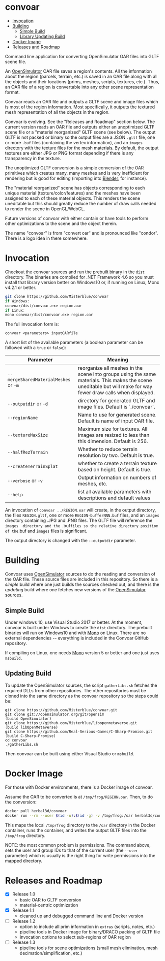 # convoar

* [Invocation](https://github.com/Misterblue/convoar#invocation)
* [Building](https://github.com/Misterblue/convoar#building)
  * [Simple Build](https://github.com/Misterblue/convoar#simple-build)
  * [Library Updating Build](https://github.com/Misterblue/convoar#update-build)
* [Docker Image](https://github.com/Misterblue/convoar#docker-image)
* [Releases and Roadmap](https://github.com/Misterblue/convoar#releases-and-roadmap)

Command line application for converting OpenSimulator OAR files into GLTF scene file.

An [OpenSimulator] OAR file saves a region's contents.
All the information about the region (parcels, terrain, etc.)
is saved in an OAR file along with
all the objects and their locations (prims, meshes, scripts, textures, etc.).
Thus, an OAR file of a region is convertable into any other scene
representation format.

Convoar reads an OAR file and outputs a GLTF scene and image files
which is most of the region information.
Most specifically, it outputs the textured mesh representation of
all the objects in the region.

Convoar is evolving.
See the "Releases and Roadmap" section below.
The current version reads an OAR file and outputs either an unoptimized GLTF
scene file or a "material reorganized" GLTF scene (see below).
The output GLTF is not packed or binary
so the output files are a JSON `.gltf` file, one or more `.buf` files
(containing the vertex information), and an `images` directory with
the texture files for the mesh materials. By default, the output textures
are either JPG or PNG format depending if there is any transparency
in the texture.

The unoptimized GLTF conversion is a simple conversion of the OAR primitives
which creates many, many meshes and is very inefficient for rendering but
is good for editing (importing into [Blender], for instance).

The "material reorganized" scene has objects corresponding to each
unique material (texture/color/features) and the meshes have been
assigned to each of these material objects.
This renders the scene uneditable but this should greatly reduce
the number of draw calls needed to render the scene in OpenGL/WebGL.

Future versions of convoar with either contain or have tools to
perform other optimizations to the scene and the object therein.

The name "convoar" is from "convert oar" and is pronounced like "condor".
There is a logo idea in there somewhere.

# Invocation

Checkout the convoar sources and run the prebuilt binary in the `dist` directory.
The binaries are compiled for .NET Framework 4.6 so you must install that
library version better on Windows10 or, if running on Linux, Mono v4.2.1
or better.

```bash
git clone https://github.com/Misterblue/convoar
if Windows:
convoar/dist/convoar.exe region.oar
if Linux:
mono convoar/dist/convoar.exe region.oar
```

The full invocation form is:

    convoar <parameters> inputOARfile

A short list of the available parameters (a boolean parameter can be followed with
a `true` or `false`):

Parameter  | Meaning
---------- | ----------
`--mergeSharedMaterialMeshes` or `-m` | reorganize all meshes in the scene into groups using the same materials. This makes the scene uneditable but will make for way fewer draw calls when displayed.
 `--outputdir` or `-d` | directory for generated GLTF and image files. Default is `./convoar'.
 `--regionName` | Name to use for generated scene. Default is name of input OAR file.
 `--textureMaxSize` | Maximum size for textures. All images are resized to less than this dimension. Default is 256.
 `--halfRezTerrain` | Whether to reduce terrain resolution by two. Default is true.
 `--createTerrainSplat` | whether to create a terrain texture based on height. Default is true.
 `--verbose` or `-v` | Output information on numbers of meshes, etc.
 `--help` | list all available parameters with descriptions and default values

An invocation of `convoar ../REGION.oar` will create, in the output directory,
the files `REGION.gltf`, one or more `REGION-bufferNNN.buf` files, and an
`images` directory containing .JPG and .PNG files. The GLTF file will reference
the `images  directory and the `.buf` files so the relative directory
position of the `.buf   and `images` files is significant.

The output directory is changed with the `--outputdir` parameter.

# Building

Convoar uses [OpenSimulator] sources to do the reading and conversion of the
OAR file. These source files are included in this repository. So there is a *simple*
build where one just builds the sources checked out, and there is the *updating* build
where one fetches new versions of the [OpenSimulator] sources.

## Simple Build

Under windows 10, use Visual Studio 2017 or better. At the moment, convoar is
built under Windows to create the `dist` directory.
The prebuilt binaries will run on Windows10 and with [Mono] on Linux.
There are no external dependencies --
everything is included in the Convoar GitHub repository.

If compiling on Linux, one needs [Mono] version 5 or better and one
just uses `msbuild`.

## Updating Build

To update the OpenSimulator sources, the script `gatherLibs.sh` fetches the
required DLLs from other repositories. The other repositories must be cloned
into the same directory as the convoar repository so the steps could be:

```
git clone https://github.com/Misterblue/convoar.git
git clone git://opensimulator.org/git/opensim
(build OpenSimulator)
git clone https://github.com/Misterblue/libopenmetaverse.git
(build libOpenMetaverse)
git clone https://github.com/Real-Serious-Games/C-Sharp-Promise.git
(build C-Sharp-Promise)
cd convoar
./gatherLibs.sh
```

Then convoar can be built using either Visual Studio or `msbuild`.

# Docker Image

For those with Docker environments, there is a Docker image of convoar.

Assume the OAR to be converted is at `/tmp/frog/REGION.oar`.
Then, to do the conversion:

```bash
docker pull herbal3d/convoar
docker run --rm --user $(id -u):$(id -g) -v /tmp/frog:/oar herbal3d/convoar REGION.oar
```

This maps the local `/tmp/frog` directory to the `/oar` directory in
the Docker container, runs the container, and writes the output GLTF files
into the `/tmp/frog` directory.

NOTE: the most common problem is permissions. The command above, sets the
user and group IDs to that of the current user (the `--user` parameter)
which is usually is the right thing for write permissions into the mapped directory.

# Releases and Roadmap

- [x] Release 1.0
    * basic OAR to GLTF conversion
    * material-centric optimization
- [x] Release 1.1
    * cleaned up and debugged command line and Docker version
- [ ] Release 1.2
    * option to include all prim information in `extras` (scripts, notes, etc.)
    * pipeline tools in Docker image for binary/DRACO packing of GLTF file
    * invocation options to select sub-regions of OAR region
- [ ] Release 1.3
    * pipeline tools for scene optimizations (small mesh elimination, mesh decimation/simplification, etc.)

[OpenSimulator]: http://opensimulator.org
[Mono]: http://www.mono-project.com/
[Blender]: https://www.blender.org/

